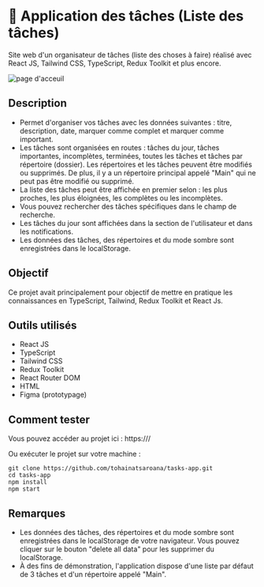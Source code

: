 # 📅 Application des tâches (Liste des tâches)

Site web d'un organisateur de tâches (liste des choses à faire) réalisé avec React JS, Tailwind CSS, TypeScript, Redux Toolkit et plus encore.

![page d'acceuil](https://github.com/tohainatsaroana/tasks-app/tree/main/public/To-Do%20List%20_%20All%20tasks.png)

## Description

- Permet d'organiser vos tâches avec les données suivantes : titre, description, date, marquer comme complet et marquer comme important. 
- Les tâches sont organisées en routes : tâches du jour, tâches importantes, incomplètes, terminées, toutes les tâches et tâches par répertoire (dossier). Les répertoires et les tâches peuvent être modifiés ou supprimés. De plus, il y a un répertoire principal appelé "Main" qui ne peut pas être modifié ou supprimé.
- La liste des tâches peut être affichée en premier selon : les plus proches, les plus éloignées, les complètes ou les incomplètes.
- Vous pouvez rechercher des tâches spécifiques dans le champ de recherche.
- Les tâches du jour sont affichées dans la section de l'utilisateur et dans les notifications.
- Les données des tâches, des répertoires et du mode sombre sont enregistrées dans le localStorage.

## Objectif

Ce projet avait principalement pour objectif de mettre en pratique les connaissances en TypeScript, Tailwind, Redux Toolkit et React Js.

## Outils utilisés

- React JS
- TypeScript
- Tailwind CSS
- Redux Toolkit
- React Router DOM
- HTML
- Figma (prototypage)

## Comment tester

Vous pouvez accéder au projet ici : https:///

Ou exécuter le projet sur votre machine :

``` 
git clone https://github.com/tohainatsaroana/tasks-app.git
cd tasks-app
npm install
npm start
```

## Remarques

- Les données des tâches, des répertoires et du mode sombre sont enregistrées dans le localStorage de votre navigateur. Vous pouvez cliquer sur le bouton "delete all data" pour les supprimer du localStorage.
- À des fins de démonstration, l'application dispose d'une liste par défaut de 3 tâches et d'un répertoire appelé "Main".